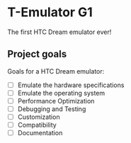 # T-Emulator G1
The first HTC Dream emulator ever!
## Project goals
Goals for a HTC Dream emulator:

- [ ] Emulate the hardware specifications
- [ ] Emulate the operating system
- [ ] Performance Optimization
- [ ] Debugging and Testing
- [ ] Customization
- [ ] Compatibility
- [ ] Documentation
